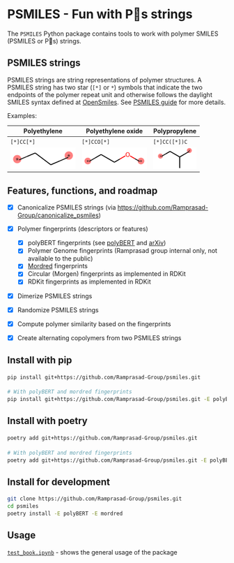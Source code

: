 # PSMILES - Fun with P🙂s strings

The `PSMILES` Python package contains tools to work with polymer SMILES (PSMILES or P🙂s) strings.

## PSMILES strings

PSMILES strings are string representations of polymer structures. A PSMILES string has two star (`[*]` or `*`) symbols that indicate the two endpoints of the polymer repeat unit and otherwise follows the daylight SMILES syntax defined at [OpenSmiles](http://opensmiles.org/opensmiles.html). See [PSMILES guide](https://www.polymergenome.org/guide/) for more details.

Examples:

 Polyethylene | Polyethylene oxide | Polypropylene |
|-|-|-|
| `[*]CC[*]` | `[*]CCO[*]` | `[*]CC([*])C` | 
| ![](docs/PE.png) | ![](docs/PEO.png) | ![](docs/PP.png) | 


## Features, functions, and roadmap

- [x] Canonicalize PSMILES strings (via https://github.com/Ramprasad-Group/canonicalize_psmiles)
- [x] Polymer fingerprints (descriptors or features)
    - [x] polyBERT fingerprints (see [polyBERT](https://github.com/Ramprasad-Group/polyBERT) and [arXiv](https://arxiv.org/abs/2209.14803)) 
    - [x] Polymer Genome fingerprints (Ramprasad group internal only, not available to the public)
    - [x] [Mordred](https://github.com/mordred-descriptor/mordred) fingerprints
    - [x] Circular (Morgen) fingerprints as implemented in RDKit
    - [x] RDKit fingerprints as implemented in RDKit
- [x] Dimerize PSMILES strings
- [x] Randomize PSMILES strings
- [x] Compute polymer similarity based on the fingerprints
- [x] Create alternating copolymers from two PSMILES strings


## Install with pip


```bash
pip install git+https://github.com/Ramprasad-Group/psmiles.git

# With polyBERT and mordred fingerprints
pip install git+https://github.com/Ramprasad-Group/psmiles.git -E polyBERT -E mordred
```

## Install with poetry 

```bash
poetry add git+https://github.com/Ramprasad-Group/psmiles.git

# With polyBERT and mordred fingerprints
poetry add git+https://github.com/Ramprasad-Group/psmiles.git -E polyBERT -E mordred
```


## Install for development


```sh
git clone https://github.com/Ramprasad-Group/psmiles.git
cd psmiles
poetry install -E polyBERT -E mordred
```

## Usage

[`test_book.ipynb`](tests/test_book.ipynb) - shows the general usage of the package


